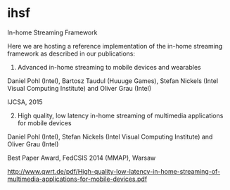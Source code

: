 # ihsf
In-home Streaming Framework

Here we are hosting a reference implementation of the in-home streaming framework as described in our publications:
 

1) Advanced in-home streaming to mobile devices and wearables

Daniel Pohl (Intel), Bartosz Taudul (Huuuge Games), Stefan Nickels (Intel Visual Computing Institute) and Oliver Grau (Intel) 

IJCSA, 2015 

 
 
 
2) High quality, low latency in-home streaming of multimedia applications for mobile devices

Daniel Pohl (Intel), Stefan Nickels (Intel Visual Computing Institute) and Oliver Grau (Intel) 

Best Paper Award, FedCSIS 2014 (MMAP), Warsaw

http://www.qwrt.de/pdf/High-quality-low-latency-in-home-streaming-of-multimedia-applications-for-mobile-devices.pdf
